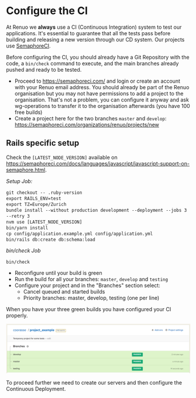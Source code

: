 # Configure the CI

At Renuo we **always** use a CI (Continuous Integration) system to test our applications. It's essential to guarantee
that all the tests pass before building and releasing a new version through our CD system. Our projects use
[SemaphoreCI](<https://semaphoreci.com/>).

Before configuring the CI, you should already have a Git Repository with the code, a `bin/check` command to execute,
and the main branches already pushed and ready to be tested.

* Proceed to <https://semaphoreci.com/> and login or create an account with your Renuo email address.
You should already be part of the Renuo organisation but you may not have permissions to add a project to
the organisation. That's not a problem, you can configure it anyway and ask wg-operations to transfer it to
the organisation afterwards (you have 100 free builds)
* Create a project here for the two branches `master` and `develop`: <https://semaphoreci.com/organizations/renuo/projects/new>

## Rails specific setup

Check the `[LATEST_NODE_VERSION]` available on https://semaphoreci.com/docs/languages/javascript/javascript-support-on-semaphore.html.

*Setup Job:*

```
git checkout -- .ruby-version
export RAILS_ENV=test
export TZ=Europe/Zurich
bundle install --without production development --deployment --jobs 3 --retry 3
nvm use [LATEST_NODE_VERSION]
bin/yarn install
cp config/application.example.yml config/application.yml
bin/rails db:create db:schema:load
```

*bin/check Job*

```
bin/check
```

* Reconfigure until your build is green
* Run the build for all your branches: `master`, `develop` and `testing`
* Configure your project and in the "Branches" section select:
  * Cancel queued and started builds
  * Priority branches: master, develop, testing (one per line)

When you have your three green builds you have configured your CI properly.

![semaphoreci_2](../images/semaphoreci_2.png)

To proceed further we need to create our servers and then configure the Continuous Deployment.
